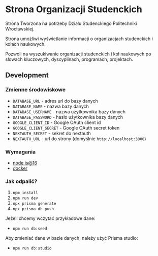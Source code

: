 # Strona Organizacji Studenckich

Strona Tworzona na potrzeby Działu Studenckiego Politechniki Wrocławskiej.

Strona umożliwi wyświetlanie informacji o organizacjach studenckich i kołach naukowych.

Pozwoli na wyszukiwanie organizacji studenckich i koł naukowych po słowach kluczowych, dyscyplinach, programach, projektach.

## Development

### Zmienne środowiskowe

- `DATABASE_URL` - adres url do bazy danych
- `DATABASE_NAME` - nazwa bazy danych
- `DATABASE_USERNAME` - nazwa użytkownika bazy danych
- `DATABASE_PASSWORD` - hasło użytkownika bazy danych
- `GOOGLE_CLIENT_ID` - Google OAuth client id
- `GOOGLE_CLIENT_SECRET` - Google OAuth secret token
- `NEXTAUTH_SECRET` - sekret do nextauth
- `NEXTAUTH_URL` - url do strony (domyślnie `http://localhost:3000`)

### Wymagania

- [node.js@16](https://nodejs.org/en/download/)
- [docker](https://docs.docker.com/get-docker/)

### Jak odpalić?

1. `npm install`
2. `npm run dev`
3. `npx prisma generate`
4. `npx prisma db push`

Jeżeli chcemy wczytać przykładowe dane:

- `npm run db:seed`

Aby zmieniać dane w bazie danych, należy użyć Prisma studio:

- `npm run db:studio`
